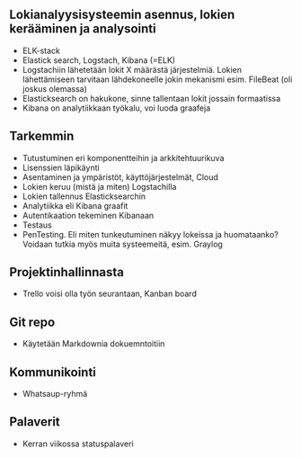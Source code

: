 ## Lokianalyysisysteemin asennus, lokien kerääminen ja analysointi
- ELK-stack
- Elastick search, Logstach, Kibana (=ELK)
- Logstachiin lähetetään lokit X määrästä järjestelmiä. Lokien lähettämiseen tarvitaan lähdekoneelle jokin mekanismi esim. FileBeat (oli joskus olemassa)
- Elasticksearch on hakukone, sinne tallentaan lokit jossain formaatissa
- Kibana on analytiikkaan työkalu, voi luoda graafeja

## Tarkemmin
- Tutustuminen eri komponentteihin ja arkkitehtuurikuva
- Lisenssien läpikäynti
- Asentaminen ja ympäristöt, käyttöjärjestelmät, Cloud
- Lokien keruu (mistä ja miten) Logstachilla
- Lokien tallennus Elasticksearchin
- Analytiikka eli Kibana graafit
- Autentikaation tekeminen Kibanaan
- Testaus
- PenTesting. Eli miten tunkeutuminen näkyy lokeissa ja huomataanko?
Voidaan tutkia myös muita systeemeitä, esim. Graylog

## Projektinhallinnasta
- Trello voisi olla työn seurantaan, Kanban board

## Git repo 
- Käytetään Markdownia dokuemntoitiin

## Kommunikointi
- Whatsaup-ryhmä

## Palaverit
- Kerran viikossa statuspalaveri

